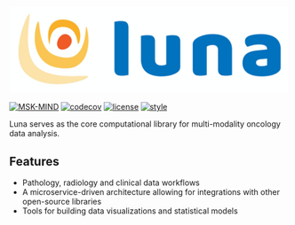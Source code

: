 <div align="center">
  <img src="_static/media/luna_logo.png" width="500"><br>
</div>

[![MSK-MIND](https://github.com/msk-mind/luna/actions/workflows/build.yml/badge.svg)](https://github.com/msk-mind/luna/actions/workflows/build.yml)
[![codecov](https://codecov.io/gh/msk-mind/luna/branch/master/graph/badge.svg)](https://app.codecov.io/gh/msk-mind/luna)
[![license](https://img.shields.io/github/license/msk-mind/luna)](https://github.com/msk-mind/luna/blob/master/LICENSE)
[![style](https://img.shields.io/badge/code%20style-black-black)](https://img.shields.io/badge/code%20style-black-black)

Luna serves as the core computational library for multi-modality oncology data analysis.

## Features

* Pathology, radiology and clinical data workflows
* A microservice-driven architecture allowing for integrations with other open-source
  libraries
* Tools for building data visualizations and statistical models

